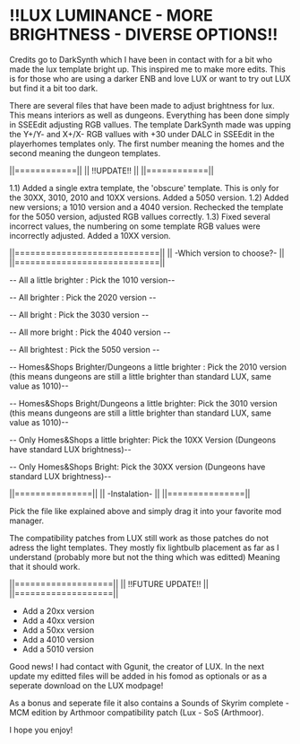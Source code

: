 # !!LUX LUMINANCE - MORE BRIGHTNESS - DIVERSE OPTIONS!!

Credits go to DarkSynth which I have been in contact with for a bit who made the lux template bright up. 
This inspired me to make more edits. This is for those who are using a darker ENB and love LUX or want to try out LUX but find it a bit too dark.

There are several files that have been made to adjust brightness for lux. This means interiors as well as dungeons. Everything has been done simply in SSEEdit adjusting RGB vallues.
The template DarkSynth made was upping the Y+/Y- and X+/X- RGB vallues with +30 under DALC in SSEEdit in the playerhomes templates only. 
The first number meaning the homes and the second meaning the dungeon templates.


 ||============||
||  !!UPDATE!!  ||
 ||============||
 
1.1) Added a single extra template, the 'obscure' template. This is only for the 30XX, 3010, 2010 and 10XX versions. Added a 5050 version.
1.2) Added new versions; a 1010 version and a 4040 version. Rechecked the template for the 5050 version, adjusted RGB vallues correctly.
1.3) Fixed several incorrect values, the numbering on some template RGB values were incorrectly adjusted. Added a 10XX version.


 ||============================||
||  -Which version to choose?-  ||
 ||============================||

-- All a little brighter : Pick the 1010 version--

-- All brighter : Pick the 2020 version --

-- All bright : Pick the 3030 version --

-- All more bright : Pick the 4040 version --

-- All brightest : Pick the 5050 version --



-- Homes&Shops Brighter/Dungeons a little brighter : Pick the 2010 version (this means dungeons are still a little brighter than standard LUX, same value as 1010)--

-- Homes&Shops Bright/Dungeons a little brighter: Pick the 3010 version (this means dungeons are still a little brighter than standard LUX, same value as 1010)--

-- Only Homes&Shops a little brighter: Pick the 10XX Version (Dungeons have standard LUX brightness)--

-- Only Homes&Shops Bright: Pick the 30XX version (Dungeons have standard LUX brightness)--


 ||===============||
||  -Instalation-  ||
 ||===============||
 
 Pick the file like explained above and simply drag it into your favorite mod manager.

 
The compatibility patches from LUX still work as those patches do not adress the light templates. 
They mostly fix lightbulb placement as far as I understand (probably more but not the thing which was editted) Meaning that it  should work.


 ||===================||
||  !!FUTURE UPDATE!!  ||
 ||===================||

 - Add a 20xx version
 - Add a 40xx version
 - Add a 50xx version
 - Add a 4010 version
 - Add a 5010 version
 
 Good news! I had contact with Ggunit, the creator of LUX. In the next update my editted files will be added in his fomod as optionals or as a seperate download on the LUX modpage!
 

As a bonus and seperate file it also contains a Sounds of Skyrim complete - MCM edition by Arthmoor compatibility patch (Lux - SoS (Arthmoor).

I hope you enjoy!